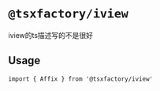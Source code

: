 # `@tsxfactory/iview`

iview的ts描述写的不是很好

## Usage

```
import { Affix } from '@tsxfactory/iview'
```
